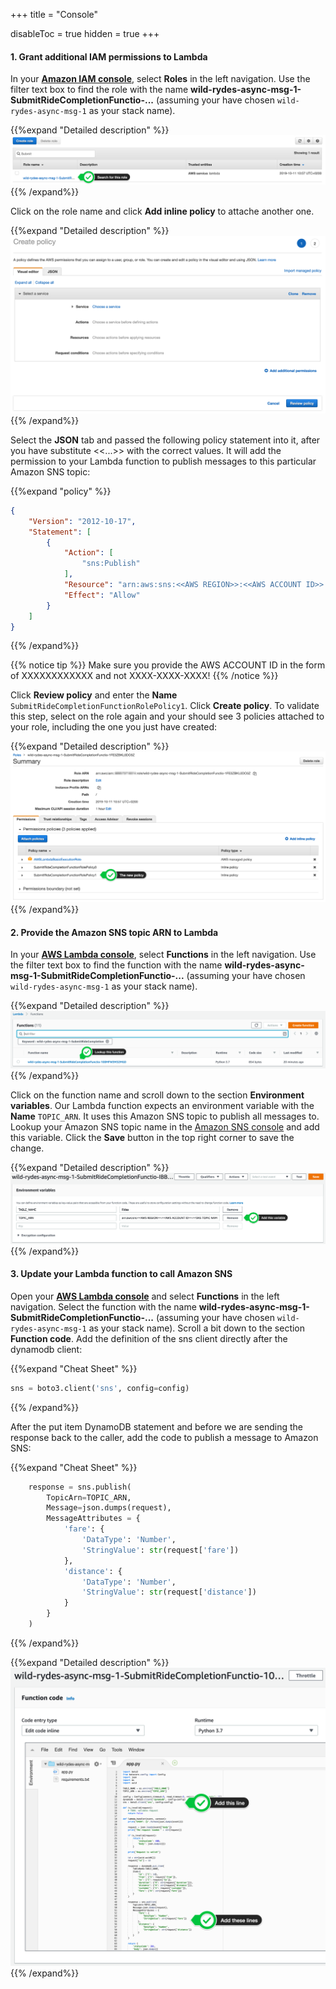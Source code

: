 +++
title = "Console"

disableToc = true
hidden = true
+++

#### 1. Grant additional IAM permissions to Lambda

In your **[Amazon IAM console](https://console.aws.amazon.com/iam)**, select **Roles** in the left navigation. Use the filter text box to find the role with the name **wild-rydes-async-msg-1-SubmitRideCompletionFunctio-...** (assuming your have chosen `wild-rydes-async-msg-1` as your stack name).  

{{%expand "Detailed description" %}}
![Step 1](step-1-console.png)
{{% /expand%}}

Click on the role name and click **Add inline policy** to attache another one.

{{%expand "Detailed description" %}}
![Step 2](step-2-console.png)
{{% /expand%}}

Select the **JSON** tab and passed the following policy statement into it, after you have substitute <<...>> with the correct values. It will add the permission to your Lambda function to publish messages to this particular Amazon SNS topic:

{{%expand "policy" %}}
```json
{
    "Version": "2012-10-17",
    "Statement": [
        {
            "Action": [
                "sns:Publish"
            ],
            "Resource": "arn:aws:sns:<<AWS REGION>>:<<AWS ACCOUNT ID>>:<<SNS TOPIC NAME>>",
            "Effect": "Allow"
        }
    ]
}
```
{{% /expand%}}

{{% notice tip %}}
Make sure you provide the AWS ACCOUNT ID in the form of XXXXXXXXXXXX and not XXXX-XXXX-XXXX!
{{% /notice %}}

Click **Review policy** and enter the **Name** `SubmitRideCompletionFunctionRolePolicy1`. Click **Create policy**. To validate this step, select on the role again and your should see 3 policies attached to your role, including the one you just have created:  

{{%expand "Detailed description" %}}
![Step 3](step-3-console.png)
{{% /expand%}}

#### 2. Provide the Amazon SNS topic ARN to Lambda

In your **[AWS Lambda console](https://console.aws.amazon.com/lambda/home?#/functions)**, select **Functions** in the left navigation. Use the filter text box to find the function with the name **wild-rydes-async-msg-1-SubmitRideCompletionFunctio-...** (assuming your have chosen `wild-rydes-async-msg-1` as your stack name).  

{{%expand "Detailed description" %}}
![Step 4](step-4-console.png)
{{% /expand%}}

Click on the function name and scroll down to the section **Environment variables**. Our Lambda function expects an environment variable with the **Name** `TOPIC_ARN`. It uses this Amazon SNS topic to publish all messages to. Lookup your Amazon SNS topic name in the [Amazon SNS console](https://console.aws.amazon.com/sns) and add this variable. Click the **Save** button in the top right corner to save the change.  

{{%expand "Detailed description" %}}
![Step 5](step-5-console.png)
{{% /expand%}}


#### 3. Update your Lambda function to call Amazon SNS

Open your **[AWS Lambda console](https://console.aws.amazon.com/lambda/home?#/functions)** and select **Functions** in the left navigation. Select the function with the name **wild-rydes-async-msg-1-SubmitRideCompletionFunctio-...** (assuming your have chosen `wild-rydes-async-msg-1` as your stack name). Scroll a bit down to the section **Function code**. Add the definition of the sns client directly after the dynamodb client:  

{{%expand "Cheat Sheet" %}}
```Python
sns = boto3.client('sns', config=config)
```
{{% /expand%}} 

After the put item DynamoDB statement and before we are sending the response back to the caller, add the code to publish a message to Amazon SNS:  

{{%expand "Cheat Sheet" %}}
```Python
    response = sns.publish(
        TopicArn=TOPIC_ARN,
        Message=json.dumps(request),
        MessageAttributes = {
            'fare': {
                'DataType': 'Number',
                'StringValue': str(request['fare'])
            },
            'distance': {
                'DataType': 'Number',
                'StringValue': str(request['distance'])
            }
        }
    )
```
{{% /expand%}}

{{%expand "Detailed description" %}}
![Step 6](step-6-console.png)
{{% /expand%}}
